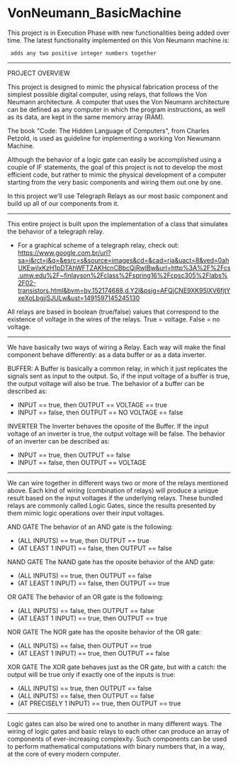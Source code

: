 # VonNeumann_BasicMachine

This project is in Execution Phase with new functionalities being added over time. The latest functionality implemented on this Von Neumann machine is:

     adds any two positive integer numbers together
     
---
PROJECT OVERVIEW

This project is designed to mimic the physical fabrication process of the simplest possible digital computer, using relays, that follows the Von Neumann architecture. A computer that uses the Von Neumann architecture can be defined as any computer in which the program instructions, as well as its data, are kept in the same memory array (RAM).

The book "Code: The Hidden Language of Computers", from Charles Petzold, is used as guideline for implementing a working Von Newumann Machine.

Although the behavior of a logic gate can easily be accomplished using a couple of IF statements, the goal of this project is not to develop the most efficient code, but rather to mimic the physical development of a computer starting from the very basic components and wiring them out one by one.

In this project we'll use Telegraph Relays as our most basic component and build up all of our components from it.

---
This entire project is built upon the implementation of a class that simulates the behavior of a telegraph relay.
- For a graphical scheme of a telegraph relay, check out: https://www.google.com.br/url?sa=i&rct=j&q=&esrc=s&source=images&cd=&cad=rja&uact=8&ved=0ahUKEwjlxKzH1pDTAhWFTZAKHcnCBbcQjRwIBw&url=http%3A%2F%2Fcs.umw.edu%2F~finlayson%2Fclass%2Fspring16%2Fcpsc305%2Flabs%2F02-transistors.html&bvm=bv.152174688,d.Y2I&psig=AFQjCNE9XK95lXV6fjtYxeXoLbgjiSJULw&ust=1491597145245130

All relays are based in boolean (true/false) values that correspond to the existence of voltage in the wires of the relays. True = voltage. False = no voltage.

---
We have basically two ways of wiring a Relay. Each way will make the final component behave differently: as a data buffer or as a data inverter.

BUFFER:
A Buffer is basically a common relay, in which it just replicates the signals sent as input to the output.
So, if the input voltage of a buffer is true, the output voltage will also be true.
The behavior of a buffer can be described as:

- INPUT == true, then OUTPUT == VOLTAGE == true
- INPUT == false, then OUTPUT == NO VOLTAGE == false

INVERTER
The Inverter behaves the oposite of the Buffer.
If the input voltage of an inverter is true, the output voltage will be false.
The behavior of an inverter can be described as:

- INPUT == true, then OUTPUT == false
- INPUT == false, then OUTPUT == VOLTAGE

---
We can wire together in different ways two or more of the relays mentioned above. Each kind of wiring (combination of relays) will produce a unique result based on the input voltages if the underlying relays. These bundled relays are commonly called Logic Gates, since the results presented by them mimic logic operations over their input voltages.

AND GATE
The behavior of an AND gate is the following:
- (ALL INPUTS) == true, then OUTPUT ==  true
- (AT LEAST 1 INPUT) == false, then OUTPUT ==  false

NAND GATE
The NAND gate has the oposite behavior of the AND gate:
- (ALL INPUTS) == true, then OUTPUT ==  false
- (AT LEAST 1 INPUT) == false, then OUTPUT ==  true

OR GATE
The behavior of an OR gate is the following:
- (ALL INPUTS) == false, then OUTPUT ==  false
- (AT LEAST 1 INPUT) == true, then OUTPUT ==  true

NOR GATE
The NOR gate has the oposite behavior of the OR gate:
- (ALL INPUTS) == false, then OUTPUT ==  true
- (AT LEAST 1 INPUT) == true, then OUTPUT ==  false

XOR GATE
The XOR gate behaves just as the OR gate, but with a catch: the output will be true only if exactly one of the inputs is true:
- (ALL INPUTS) == true, then OUTPUT ==  false
- (ALL INPUTS) == false, then OUTPUT ==  false
- (AT PRECISELY 1 INPUT) == true, then OUTPUT ==  true

---
Logic gates can also be wired one to another in many different ways. The wiring of logic gates and basic relays to each other can produce an array of components of ever-increasing complexity. Such components can be used to perform mathematical computations with binary numbers that, in a way, at the core of every modern computer.
